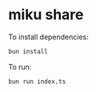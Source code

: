 # miku share

To install dependencies:

```bash
bun install
```

To run:

```bash
bun run index.ts
```
